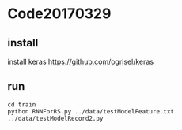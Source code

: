 # Code20170329
## install
install keras https://github.com/ogrisel/keras
## run
```
cd train
python RNNForRS.py ../data/testModelFeature.txt ../data/testModelRecord2.py
```
